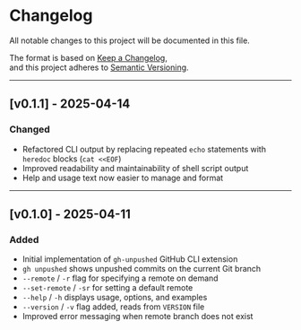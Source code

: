 # Changelog

All notable changes to this project will be documented in this file.

The format is based on [Keep a Changelog](https://keepachangelog.com/en/1.0.0/),  
and this project adheres to [Semantic Versioning](https://semver.org/).


---

## [v0.1.1] - 2025-04-14

### Changed
- Refactored CLI output by replacing repeated `echo` statements with `heredoc` blocks (`cat <<EOF`)
- Improved readability and maintainability of shell script output
- Help and usage text now easier to manage and format

---

## [v0.1.0] - 2025-04-11

### Added
- Initial implementation of `gh-unpushed` GitHub CLI extension
- `gh unpushed` shows unpushed commits on the current Git branch
- `--remote` / `-r` flag for specifying a remote on demand
- `--set-remote` / `-sr` for setting a default remote
- `--help` / `-h` displays usage, options, and examples
- `--version` / `-v` flag added, reads from `VERSION` file
- Improved error messaging when remote branch does not exist
